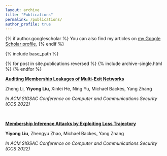 ```yaml
---
layout: archive
title: "Publications"
permalink: /publications/
author_profile: true
---
```


{% if author.googlescholar %}
  You can also find my articles on <u><a href="{{author.googlescholar}}">my Google Scholar profile</a>.</u>
{% endif %}

{% include base_path %}

{% for post in site.publications reversed %}
  {% include archive-single.html %}
{% endfor %}


**[Auditing Membership Leakages of Multi-Exit Networks](https://arxiv.org/abs/2208.11180)**

Zheng Li, **Yiyong Liu**, Xinlei He, Ning Yu, Michael Backes, Yang Zhang

*In ACM SIGSAC Conference on Computer and Communications Security (CCS 2022)*

&nbsp; 

**[Membership Inference Attacks by Exploiting Loss Trajectory](https://arxiv.org/abs/2208.14933)**

**Yiyong Liu**, Zhengyu Zhao, Michael Backes, Yang Zhang

*In ACM SIGSAC Conference on Computer and Communications Security (CCS 2022)*

&nbsp; 
